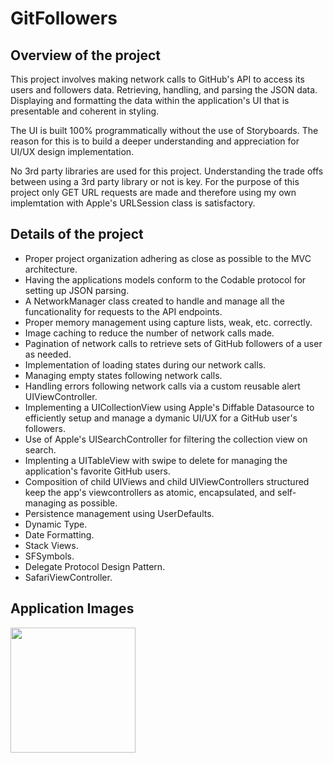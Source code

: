 # GitFollowers

## Overview of the project
This project involves making network calls to GitHub's API to access its users and followers data. Retrieving, handling, and parsing the JSON data. Displaying and formatting the data within the application's UI that is presentable and coherent in styling.

The UI is built 100% programmatically without the use of Storyboards. The reason for this is to build a deeper understanding and appreciation for UI/UX design implementation.

No 3rd party libraries are used for this project. Understanding the trade offs between using a 3rd party library or not is key. For the purpose of this project only GET URL requests are made and therefore using my own implemtation with Apple's URLSession class is satisfactory.

## Details of the project
* Proper project organization adhering as close as possible to the MVC architecture.
* Having the applications models conform to the Codable protocol for setting up JSON parsing.
* A NetworkManager class created to handle and manage all the funcationality for requests to the API endpoints.
* Proper memory management using capture lists, weak, etc. correctly.
* Image caching to reduce the number of network calls made.
* Pagination of network calls to retrieve sets of GitHub followers of a user as needed.
* Implementation of loading states during our network calls.
* Managing empty states following network calls.
* Handling errors following network calls via a custom reusable alert UIViewController.
* Implementing a UICollectionView using Apple's Diffable Datasource to efficiently setup and manage a dymanic UI/UX for a GitHub user's followers.
* Use of Apple's UISearchController for filtering the collection view on search.
* Implenting a UITableView with swipe to delete for managing the application's favorite GitHub users.
* Composition of child UIViews and child UIViewControllers structured keep the app's viewcontrollers as atomic, encapsulated, and self-managing as possible.
* Persistence management using UserDefaults.
* Dynamic Type.
* Date Formatting.
* Stack Views.
* SFSymbols.
* Delegate Protocol Design Pattern.
* SafariViewController.

## Application Images
<img src="Image link" width=200> 
